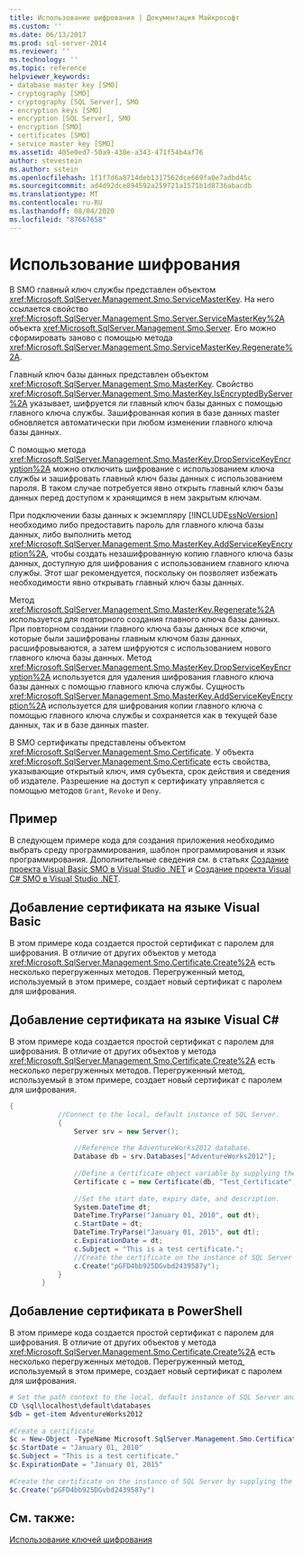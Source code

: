 ```yaml
---
title: Использование шифрования | Документация Майкрософт
ms.custom: ''
ms.date: 06/13/2017
ms.prod: sql-server-2014
ms.reviewer: ''
ms.technology: ''
ms.topic: reference
helpviewer_keywords:
- database master key [SMO]
- cryptography [SMO]
- cryptography [SQL Server], SMO
- encryption keys [SMO]
- encryption [SQL Server], SMO
- encryption [SMO]
- certificates [SMO]
- service master key [SMO]
ms.assetid: 405e0ed7-50a9-430e-a343-471f54b4af76
author: stevestein
ms.author: sstein
ms.openlocfilehash: 1f1f7d6a8714deb1317562dce669fa0e7adbd45c
ms.sourcegitcommit: ad4d92dce894592a259721a1571b1d8736abacdb
ms.translationtype: MT
ms.contentlocale: ru-RU
ms.lasthandoff: 08/04/2020
ms.locfileid: "87667658"
---
```

# <a name="using-encryption"></a>Использование шифрования
  В SMO главный ключ службы представлен объектом <xref:Microsoft.SqlServer.Management.Smo.ServiceMasterKey>. На него ссылается свойство <xref:Microsoft.SqlServer.Management.Smo.Server.ServiceMasterKey%2A> объекта <xref:Microsoft.SqlServer.Management.Smo.Server>. Его можно сформировать заново с помощью метода <xref:Microsoft.SqlServer.Management.Smo.ServiceMasterKey.Regenerate%2A>.  
  
 Главный ключ базы данных представлен объектом <xref:Microsoft.SqlServer.Management.Smo.MasterKey>. Свойство <xref:Microsoft.SqlServer.Management.Smo.MasterKey.IsEncryptedByServer%2A> указывает, шифруется ли главный ключ базы данных с помощью главного ключа службы. Зашифрованная копия в базе данных master обновляется автоматически при любом изменении главного ключа базы данных.  
  
 С помощью метода <xref:Microsoft.SqlServer.Management.Smo.MasterKey.DropServiceKeyEncryption%2A> можно отключить шифрование с использованием ключа службы и зашифровать главный ключ базы данных с использованием пароля. В таком случае потребуется явно открыть главный ключ базы данных перед доступом к хранящимся в нем закрытым ключам.  
  
 При подключении базы данных к экземпляру [!INCLUDE[ssNoVersion](../../../includes/ssnoversion-md.md)] необходимо либо предоставить пароль для главного ключа базы данных, либо выполнить метод <xref:Microsoft.SqlServer.Management.Smo.MasterKey.AddServiceKeyEncryption%2A>, чтобы создать незашифрованную копию главного ключа базы данных, доступную для шифрования с использованием главного ключа службы. Этот шаг рекомендуется, поскольку он позволяет избежать необходимости явно открывать главный ключ базы данных.  
  
 Метод <xref:Microsoft.SqlServer.Management.Smo.MasterKey.Regenerate%2A> используется для повторного создания главного ключа базы данных. При повторном создании главного ключа базы данных все ключи, которые были зашифрованы главным ключом базы данных, расшифровываются, а затем шифруются с использованием нового главного ключа базы данных. Метод <xref:Microsoft.SqlServer.Management.Smo.MasterKey.DropServiceKeyEncryption%2A> используется для удаления шифрования главного ключа базы данных с помощью главного ключа службы. Сущность <xref:Microsoft.SqlServer.Management.Smo.MasterKey.AddServiceKeyEncryption%2A> используется для шифрования копии главного ключа с помощью главного ключа службы и сохраняется как в текущей базе данных, так и в базе данных master.  
  
 В SMO сертификаты представлены объектом <xref:Microsoft.SqlServer.Management.Smo.Certificate>. У объекта <xref:Microsoft.SqlServer.Management.Smo.Certificate> есть свойства, указывающие открытый ключ, имя субъекта, срок действия и сведения об издателе. Разрешение на доступ к сертификату управляется с помощью методов `Grant`, `Revoke` и `Deny`.  
  
## <a name="example"></a>Пример  
 В следующем примере кода для создания приложения необходимо выбрать среду программирования, шаблон программирования и язык программирования. Дополнительные сведения см. в статьях [Создание проекта Visual Basic SMO в Visual Studio .NET](../../../database-engine/dev-guide/create-a-visual-basic-smo-project-in-visual-studio-net.md) и [Создание проекта Visual C&#35; SMO в Visual Studio .NET](../how-to-create-a-visual-csharp-smo-project-in-visual-studio-net.md).  
  
## <a name="adding-a-certificate-in-visual-basic"></a>Добавление сертификата на языке Visual Basic  
 В этом примере кода создается простой сертификат с паролем для шифрования. В отличие от других объектов у метода <xref:Microsoft.SqlServer.Management.Smo.Certificate.Create%2A> есть несколько перегруженных методов. Перегруженный метод, используемый в этом примере, создает новый сертификат с паролем для шифрования.  
  
<!-- TODO: review snippet reference  [!CODE [SMO How to#SMO_VBCertificate1](SMO How to#SMO_VBCertificate1)]  -->  
  
## <a name="adding-a-certificate-in-visual-c"></a>Добавление сертификата на языке Visual C#  
 В этом примере кода создается простой сертификат с паролем для шифрования. В отличие от других объектов у метода <xref:Microsoft.SqlServer.Management.Smo.Certificate.Create%2A> есть несколько перегруженных методов. Перегруженный метод, используемый в этом примере, создает новый сертификат с паролем для шифрования.  
  
```csharp
{  
            //Connect to the local, default instance of SQL Server.   
            {  
                Server srv = new Server();  
  
                //Reference the AdventureWorks2012 database.   
                Database db = srv.Databases["AdventureWorks2012"];  
  
                //Define a Certificate object variable by supplying the parent database and name in the constructor.   
                Certificate c = new Certificate(db, "Test_Certificate");  
  
                //Set the start date, expiry date, and description.   
                System.DateTime dt;  
                DateTime.TryParse("January 01, 2010", out dt);  
                c.StartDate = dt;  
                DateTime.TryParse("January 01, 2015", out dt);  
                c.ExpirationDate = dt;  
                c.Subject = "This is a test certificate.";  
                //Create the certificate on the instance of SQL Server by supplying the certificate password argument.   
                c.Create("pGFD4bb925DGvbd2439587y");  
            }  
        }   
```  
  
## <a name="adding-a-certificate-in-powershell"></a>Добавление сертификата в PowerShell  
 В этом примере кода создается простой сертификат с паролем для шифрования. В отличие от других объектов у метода <xref:Microsoft.SqlServer.Management.Smo.Certificate.Create%2A> есть несколько перегруженных методов. Перегруженный метод, используемый в этом примере, создает новый сертификат с паролем для шифрования.  
  
```powershell
# Set the path context to the local, default instance of SQL Server and get a reference to AdventureWorks2012  
CD \sql\localhost\default\databases  
$db = get-item AdventureWorks2012  
  
#Create a certificate
$c = New-Object -TypeName Microsoft.SqlServer.Management.Smo.Certificate -ArgumentList $db, "Test_Certificate"  
$c.StartDate = "January 01, 2010"  
$c.Subject = "This is a test certificate."  
$c.ExpirationDate = "January 01, 2015"  
  
#Create the certificate on the instance of SQL Server by supplying the certificate password argument.  
$c.Create("pGFD4bb925DGvbd2439587y")
```  
  
## <a name="see-also"></a>См. также:  
 [Использование ключей шифрования](using-encryption.md)  
